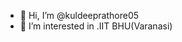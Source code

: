 - 👋 Hi, I’m @kuldeeprathore05
- 👀 I’m interested in .IIT BHU(Varanasi)


<!---
kuldeeprathore05/kuldeeprathore05 is a ✨ special ✨ repository because its `README.md` (this file) appears on your GitHub profile.
You can click the Preview link to take a look at your changes.
--->
